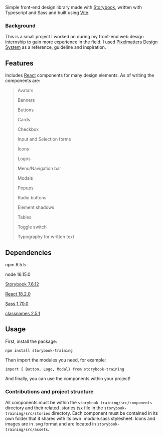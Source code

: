 Simple front-end design library made with [Storybook](https://github.com/storybookjs/storybook), written with Typescript and Sass and built using [Vite](https://github.com/vitejs/vite).

### Background
This is a small project I worked on during my front-end web design internship to gain more experience in the field.
I used [Pixelmatters Design System](https://www.figma.com/community/file/1055785285964148921) as a reference, guideline and inspiration.

## Features
Includes [React](https://react.dev/reference/react/Component) components for many design elements.
As of writing the components are:
>Avatars
>
>Banners
>
>Buttons
>
>Cards
>
>Checkbox
>
>Input and Selection forms
>
>Icons
>
>Logos
>
>Menu/Navigation bar
>
>Modals
>
>Popups
>
>Radio buttons
>
>Element shadows
>
>Tables
>
>Toggle switch
>
>Typography for written text

## Dependencies
npm 8.5.5

node 16.15.0

[Storybook 7.6.12](https://github.com/storybookjs/storybook)

[React 18.2.0](https://react.dev)

[Sass 1.70.0](https://sass-lang.com)

[classnames 2.5.1](https://github.com/JedWatson/classnames)

## Usage

First, install the package:

`npm install storybook-training`

Then import the modules you need, for example:

`import { Button, Logo, Modal} from storybook-training`

And finally, you can use the components within your project!

### Contributions and project structure
All components must be within the `storybook-training/src/components` directory and their related .stories.tsx file in the `storybook-training/src/stories` directory.
Each component must be contained in its own folder that it shares with its own .module.sass stylesheet.
Icons and images are in .svg format and are located in `storybook-training/src/assets`.


